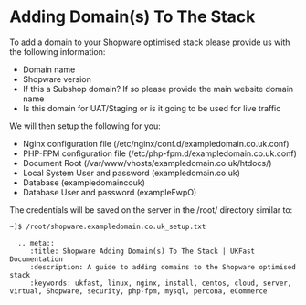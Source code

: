 # Adding Domain(s) To The Stack

To add a domain to your Shopware optimised stack please provide us with the following information:

- Domain name
- Shopware version
- If this a Subshop domain? If so please provide the main website domain name
- Is this domain for UAT/Staging or is it going to be used for live traffic

We will then setup the following for you:

- Nginx configuration file (/etc/nginx/conf.d/exampledomain.co.uk.conf)
- PHP-FPM configuration file (/etc/php-fpm.d/exampledomain.co.uk.conf)
- Document Root (/var/www/vhosts/exampledomain.co.uk/htdocs/)
- Local System User and password (exampledomain.co.uk)
- Database (exampledomaincouk)
- Database User and password (exampleFwpO)

The credentials will be saved on the server in the /root/ directory similar to:
```bash
~]$ /root/shopware.exampledomain.co.uk_setup.txt
```

```eval_rst
  .. meta::
     :title: Shopware Adding Domain(s) To The Stack | UKFast Documentation
     :description: A guide to adding domains to the Shopware optimised stack
     :keywords: ukfast, linux, nginx, install, centos, cloud, server, virtual, Shopware, security, php-fpm, mysql, percona, eCommerce


